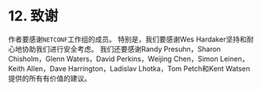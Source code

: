 # 12. 致谢

作者要感谢`NETCONF`工作组的成员。 特别是，我们要感谢Wes Hardaker坚持和耐心地协助我们进行安全考虑。 我们还要感谢Randy Presuhn，Sharon Chisholm，Glenn Waters，David Perkins，Weijing Chen，Simon Leinen，Keith Allen，Dave Harrington，Ladislav Lhotka，Tom Petch和Kent Watsen提供的所有有价值的建议。
